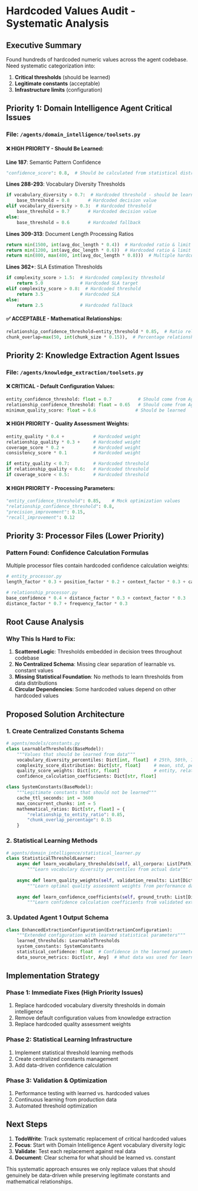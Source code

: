 # Hardcoded Values Audit - Systematic Analysis

## Executive Summary
Found hundreds of hardcoded numeric values across the agent codebase. Need systematic categorization into:
1. **Critical thresholds** (should be learned)
2. **Legitimate constants** (acceptable)
3. **Infrastructure limits** (configuration)

## Priority 1: Domain Intelligence Agent Critical Issues

### File: `/agents/domain_intelligence/toolsets.py`

#### ❌ HIGH PRIORITY - Should Be Learned:

**Line 187**: Semantic Pattern Confidence
```python
"confidence_score": 0.8,  # Should be calculated from statistical distribution
```

**Lines 288-293**: Vocabulary Diversity Thresholds
```python
if vocabulary_diversity > 0.7:  # Hardcoded threshold - should be learned percentile
    base_threshold = 0.8       # Hardcoded decision value
elif vocabulary_diversity > 0.3:  # Hardcoded threshold 
    base_threshold = 0.7       # Hardcoded decision value
else:
    base_threshold = 0.6       # Hardcoded fallback
```

**Lines 309-313**: Document Length Processing Ratios
```python
return min(1500, int(avg_doc_length * 0.4))  # Hardcoded ratio & limit
return min(1200, int(avg_doc_length * 0.6))  # Hardcoded ratio & limit  
return min(800, max(400, int(avg_doc_length * 0.8)))  # Multiple hardcoded values
```

**Lines 362+**: SLA Estimation Thresholds
```python
if complexity_score > 1.5:  # Hardcoded complexity threshold
    return 5.0              # Hardcoded SLA target
elif complexity_score > 0.8:  # Hardcoded threshold
    return 3.5              # Hardcoded SLA
else:
    return 2.5              # Hardcoded fallback
```

#### ✅ ACCEPTABLE - Mathematical Relationships:
```python
relationship_confidence_threshold=entity_threshold * 0.85,  # Ratio relationship
chunk_overlap=max(50, int(chunk_size * 0.15)),  # Percentage relationship
```

## Priority 2: Knowledge Extraction Agent Issues

### File: `/agents/knowledge_extraction/toolsets.py`

#### ❌ CRITICAL - Default Configuration Values:
```python
entity_confidence_threshold: float = 0.7          # Should come from Agent 1
relationship_confidence_threshold: float = 0.65   # Should come from Agent 1  
minimum_quality_score: float = 0.6               # Should be learned
```

#### ❌ HIGH PRIORITY - Quality Assessment Weights:
```python
entity_quality * 0.4 +           # Hardcoded weight
relationship_quality * 0.3 +     # Hardcoded weight
coverage_score * 0.2 +           # Hardcoded weight
consistency_score * 0.1          # Hardcoded weight
```

```python
if entity_quality < 0.7:         # Hardcoded threshold
if relationship_quality < 0.6:   # Hardcoded threshold
if coverage_score < 0.5:         # Hardcoded threshold
```

#### ❌ HIGH PRIORITY - Processing Parameters:
```python
"entity_confidence_threshold": 0.85,    # Mock optimization values
"relationship_confidence_threshold": 0.8,
"precision_improvement": 0.15,
"recall_improvement": 0.12
```

## Priority 3: Processor Files (Lower Priority)

### Pattern Found: Confidence Calculation Formulas
Multiple processor files contain hardcoded confidence calculation weights:

```python
# entity_processor.py
length_factor * 0.3 + position_factor * 0.2 + context_factor * 0.3 + case_factor * 0.2

# relationship_processor.py  
base_confidence * 0.4 + distance_factor * 0.3 + context_factor * 0.3
distance_factor * 0.7 + frequency_factor * 0.3
```

## Root Cause Analysis

### Why This Is Hard to Fix:

1. **Scattered Logic**: Thresholds embedded in decision trees throughout codebase
2. **No Centralized Schema**: Missing clear separation of learnable vs. constant values
3. **Missing Statistical Foundation**: No methods to learn thresholds from data distributions
4. **Circular Dependencies**: Some hardcoded values depend on other hardcoded values

## Proposed Solution Architecture

### 1. Create Centralized Constants Schema
```python
# agents/models/constants.py
class LearnableThresholds(BaseModel):
    """Values that should be learned from data"""
    vocabulary_diversity_percentiles: Dict[int, float]  # 25th, 50th, 75th, 95th
    complexity_score_distribution: Dict[str, float]     # mean, std, percentiles
    quality_score_weights: Dict[str, float]             # entity, relationship, coverage
    confidence_calculation_coefficients: Dict[str, float]

class SystemConstants(BaseModel):
    """Legitimate constants that should not be learned"""
    cache_ttl_seconds: int = 3600
    max_concurrent_chunks: int = 5
    mathematical_ratios: Dict[str, float] = {
        "relationship_to_entity_ratio": 0.85,
        "chunk_overlap_percentage": 0.15
    }
```

### 2. Statistical Learning Methods
```python
# agents/domain_intelligence/statistical_learner.py
class StatisticalThresholdLearner:
    async def learn_vocabulary_thresholds(self, all_corpora: List[Path]) -> Dict[int, float]:
        """Learn vocabulary diversity percentiles from actual data"""
        
    async def learn_quality_weights(self, validation_results: List[Dict]) -> Dict[str, float]:
        """Learn optimal quality assessment weights from performance data"""
        
    async def learn_confidence_coefficients(self, ground_truth: List[Dict]) -> Dict[str, float]:
        """Learn confidence calculation coefficients from validated extractions"""
```

### 3. Updated Agent 1 Output Schema
```python
class EnhancedExtractionConfiguration(ExtractionConfiguration):
    """Extended configuration with learned statistical parameters"""
    learned_thresholds: LearnableThresholds
    system_constants: SystemConstants
    statistical_confidence: float  # Confidence in the learned parameters
    data_source_metrics: Dict[str, Any]  # What data was used for learning
```

## Implementation Strategy

### Phase 1: Immediate Fixes (High Priority Issues)
1. Replace hardcoded vocabulary diversity thresholds in domain intelligence
2. Remove default configuration values from knowledge extraction  
3. Replace hardcoded quality assessment weights

### Phase 2: Statistical Learning Infrastructure
1. Implement statistical threshold learning methods
2. Create centralized constants management
3. Add data-driven confidence calculation

### Phase 3: Validation & Optimization  
1. Performance testing with learned vs. hardcoded values
2. Continuous learning from production data
3. Automated threshold optimization

## Next Steps

1. **TodoWrite**: Track systematic replacement of critical hardcoded values
2. **Focus**: Start with Domain Intelligence Agent vocabulary diversity logic
3. **Validate**: Test each replacement against real data
4. **Document**: Clear schema for what should be learned vs. constant

This systematic approach ensures we only replace values that should genuinely be data-driven while preserving legitimate constants and mathematical relationships.